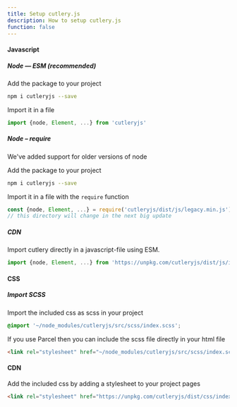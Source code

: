 ```yaml
---
title: Setup cutlery.js
description: How to setup cutlery.js
function: false
---
```


#### Javascript
##### Node — ESM (recommended)
Add the package to your project

```bash
npm i cutleryjs --save
```

Import it in a file

```js
import {node, Element, ...} from 'cutleryjs'
```

##### Node – require
We've added support for older versions of node

Add the package to your project
```bash
npm i cutleryjs --save
```

Import it in a file with the ```require``` function
```js
const {node, Element, ...} = require('cutleryjs/dist/js/legacy.min.js')
// this directory will change in the next big update
```

##### CDN
Import cutlery directly in a javascript-file using ESM.

```js
import {node, Element, ...} from 'https://unpkg.com/cutleryjs/dist/js/index.js'
```

#### CSS
##### Import SCSS

Import the included css as scss in your project

```scss
@import '~/node_modules/cutleryjs/src/scss/index.scss';
```

If you use Parcel then you can include the scss file directly in your html file

```html
<link rel="stylesheet" href="~/node_modules/cutleryjs/src/scss/index.scss">
```

#### CDN
Add the included css by adding a stylesheet to your project pages

```html
<link rel="stylesheet" href="https://unpkg.com/cutleryjs/dist/css/index.css">
```



